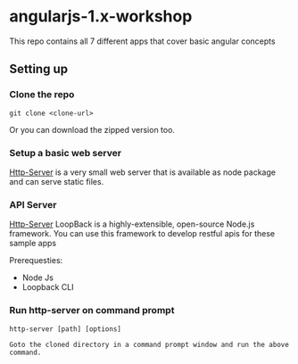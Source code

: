 # angularjs-1.x-workshop
This repo contains all 7 different apps that cover basic angular concepts

## Setting up
### Clone the repo
    git clone <clone-url>
Or you can download the zipped version too.

### Setup a basic web server

[Http-Server](https://www.npmjs.com/package/http-server) is a very small web server that is available as node package and can serve static files.


### API Server

[Http-Server](https://loopback.io) LoopBack is a highly-extensible, open-source Node.js framework. You can use this framework to develop restful apis for these sample apps

Prerequesties:
* Node Js
* Loopback CLI

### Run http-server on command prompt

    http-server [path] [options]

    Goto the cloned directory in a command prompt window and run the above command. 




